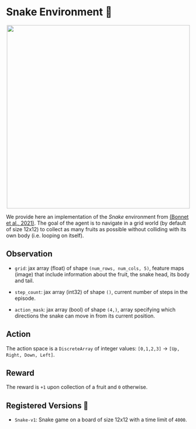 # Snake Environment 🐍

<p align="center">
        <img src="../env_anim/snake.gif" width="500"/>
</p>

We provide here an implementation of the _Snake_ environment from
[(Bonnet et al., 2021)](https://arxiv.org/abs/2111.00206). The goal of the agent is to navigate
in a grid world (by default of size 12x12) to collect as many fruits as possible without colliding
with its own body (i.e. looping on itself).


## Observation

- `grid`: jax array (float) of shape `(num_rows, num_cols, 5)`, feature maps (image) that include
    information about the fruit, the snake head, its body and tail.

- `step_count`: jax array (int32) of shape `()`, current number of steps in the episode.

- `action_mask`: jax array (bool) of shape `(4,)`, array specifying which directions the snake can
    move in from its current position.


## Action
The action space is a `DiscreteArray` of integer values: `[0,1,2,3]` -> `[Up, Right, Down, Left]`.


## Reward
The reward is `+1` upon collection of a fruit and `0` otherwise.


## Registered Versions 📖
- `Snake-v1`: Snake game on a board of size 12x12 with a time limit of `4000`.
